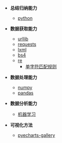 * **总结归纳能力**

  - [python](</python/main>)

* **数据获取能力**
  
  - [urllib](</urllib/main>)
  - [requests](</requests/main>)
  - [lxml](</lxml/main>)
  - [bs4](</bs4/main>)
  - [re](</re/main>)
  	- [单字符匹配规则](/re/single-character) 
  
* **数据处理能力**
  
  - [numpy](</numpy/main>)
  - [pandas](</pandas/main>)
  
* **数据分析能力**
  - [机器学习](</ML/main>)

* **可视化方法**
  - [pyecharts-gallery](</pyecharts/README>)

